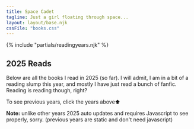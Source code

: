 ```yaml
---
title: Space Cadet
tagline: Just a girl floating through space...
layout: layout/base.njk
cssFile: "books.css"
---
```


{% include "partials/readingyears.njk" %}

<h2>2025 Reads</h2>
  <p>Below are all the books I read in 2025 (so far). I will admit, I am in a bit of a reading slump this year, and mostly I have just read a bunch of fanfic. Reading is reading though, right? </p> 
  
  <p>To see previous years, click the years above⬆</p>


 <!-- <p>I think the ones I enjoyed the most are:</p>
  <ul>
    <li><strong>&#9733;</strong>...</li>


  </ul>

  <p>and I didn't really like:</p>

  <ul>
    <li><strong>✗</strong>...</li> 
  </ul>
  --> 
<div class="textbox">
<strong>Note:</strong> unlike other years 2025 auto updates and requires Javascript to see properly, sorry. (previous years are static and don't need javascript) 
 
<div style=overflow:hidden; word-wrap:break-word;>
<p>
      <script src="https://www.goodreads.com/review/grid_widget/21899.MysteriousPanda's%202025-reads%20book%20montage?cover_size=medium&hide_link=true&hide_title=true&num_books=100&order=a&shelf=2025-reads&sort=date_read&widget_id=1744892905" type="text/javascript" charset="utf-8"></script>
</p>
</div>
</div>


